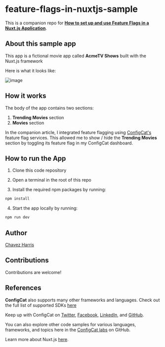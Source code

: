# feature-flags-in-nuxtjs-sample
This is a companion repo for [**How to set up and use Feature Flags in a Nuxt.js Application**](https://configcat.com/blog/2022/07/01/how-to-use-feature-flags-in-nuxtjs/).

## About this sample app

This app is a fictional movie app called **AcmeTV Shows** built with the Nuxt.js framework

 Here is what it looks like:
 
 ![image](https://user-images.githubusercontent.com/74829200/174198630-8cd044d9-93fe-4041-bb25-567b6df0f24e.png)

## How it works

The body of the app contains two sections:
1. **Trending Movies** section
2. **Movies** section

In the companion article, I integrated feature flagging using [ConfigCat's](https://configcat.com/) feature flag services. This allowed me to show / hide the **Trending Movies** section by toggling its feature flag in my ConfigCat dashboard.

## How to run the App

1. Clone this code repository

2. Open a terminal in the root of this repo

3. Install the required npm packages by running:

```bash
npm install
```

4. Start the app locally by running:

```bash
npm run dev
```

## Author
[Chavez Harris](https://github.com/codedbychavez)

## Contributions
Contributions are welcome!

## References
**ConfigCat** also supports many other frameworks and languages. Check out the full list of supported SDKs [here](https://configcat.com/docs/sdk-reference/overview/)

Keep up with ConfigCat on [Twitter](https://twitter.com/configcat), [Facebook](https://www.facebook.com/configcat), [LinkedIn](https://www.linkedin.com/company/configcat/), and [GitHub](https://github.com/configcat).

You can also explore other code samples for various languages, frameworks, and topics here in the [ConfigCat labs](https://github.com/configcat-labs) on GitHub.

Learn more about Nuxt.js [here](https://nuxtjs.org).

